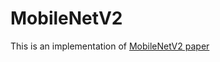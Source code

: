 # MobileNetV2

This is an implementation of [MobileNetV2 paper](https://arxiv.org/pdf/1801.04381.pdf)  

